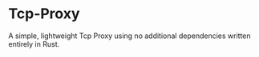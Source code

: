 # Tcp-Proxy
A simple, lightweight Tcp Proxy using no additional dependencies written entirely in Rust.
